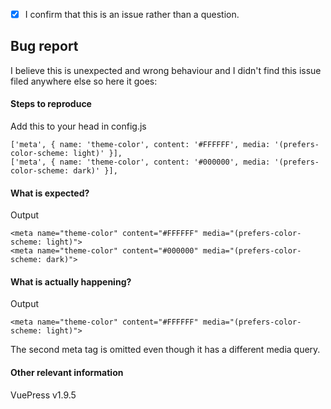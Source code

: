 <!-- Please don't delete this template or we'll close your issue -->
<!-- Before creating an issue please make sure you are using the latest version of VuePress. -->

<!-- Please confirm you will submit an issue. -->
<!-- Issues which contain questions or support requests will be closed. -->
<!-- (Update "[ ]" to "[x]" to check a box) -->

- [x] I confirm that this is an issue rather than a question.

<!-- Please ask questions via following several ways. -->
<!-- https://vue-land.js.org/ -->
<!-- https://forum.vuejs.org/ -->
<!-- https://stackoverflow.com/questions/ask?tags=vuepress -->

## Bug report

I believe this is unexpected and wrong behaviour and I didn't find this issue filed anywhere else so here it goes:

#### Steps to reproduce

Add this to your head in config.js
```
['meta', { name: 'theme-color', content: '#FFFFFF', media: '(prefers-color-scheme: light)' }],
['meta', { name: 'theme-color', content: '#000000', media: '(prefers-color-scheme: dark)' }],
```

<!-- If you are reporting a bug that can ONLY be reproduced on your repository, PLEASE provide this repo link. That takes guessing work out of the way and saves us time. -->

<!-- If your repo isn't public, you can use `codesandbox` or `yarn create vuepress` to create a minimal reproduction -->

#### What is expected?

Output
```
<meta name="theme-color" content="#FFFFFF" media="(prefers-color-scheme: light)">
<meta name="theme-color" content="#000000" media="(prefers-color-scheme: dark)">
```

#### What is actually happening?

Output
```
<meta name="theme-color" content="#FFFFFF" media="(prefers-color-scheme: light)">
```
The second meta tag is omitted even though it has a different media query.

#### Other relevant information

VuePress v1.9.5
